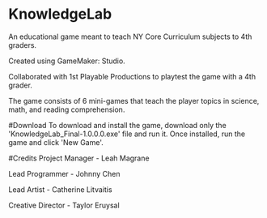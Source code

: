 # KnowledgeLab
An educational game meant to teach NY Core Curriculum subjects to 4th graders.

Created using GameMaker: Studio.

Collaborated with 1st Playable Productions to playtest the game with a 4th grader.

The game consists of 6 mini-games that teach the player topics in science, math, and reading comprehension. 

#Download
To download and install the game, download only the 'KnowledgeLab_Final-1.0.0.0.exe' file and run it.
Once installed, run the game and click 'New Game'.

#Credits
Project Manager - Leah Magrane

Lead Programmer - Johnny Chen

Lead Artist - Catherine Litvaitis

Creative Director - Taylor Eruysal 
